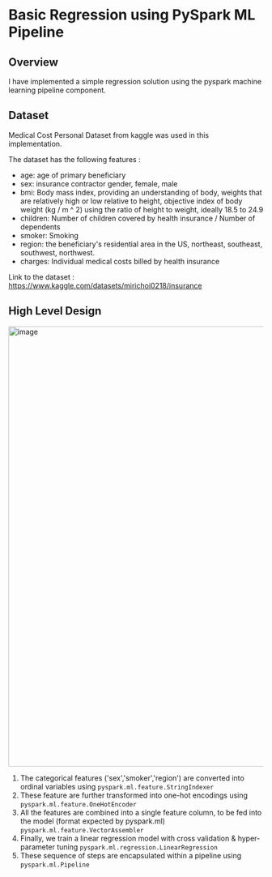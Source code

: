 # Basic Regression using PySpark ML Pipeline
## Overview
I have implemented a simple regression solution using the pyspark machine learning pipeline component. 

## Dataset
Medical Cost Personal Dataset from kaggle was used in this implementation. 

The dataset has the following features :

- age: age of primary beneficiary
- sex: insurance contractor gender, female, male
- bmi: Body mass index, providing an understanding of body, weights that are relatively high or low relative to height, objective index of body weight (kg / m ^ 2) using the ratio of height to weight, ideally 18.5 to 24.9
- children: Number of children covered by health insurance / Number of dependents
- smoker: Smoking
- region: the beneficiary's residential area in the US, northeast, southeast, southwest, northwest.
- charges: Individual medical costs billed by health insurance

Link to the dataset : https://www.kaggle.com/datasets/mirichoi0218/insurance


## High Level Design

<img width="869" alt="image" src="https://user-images.githubusercontent.com/89654615/205430816-939e891d-9597-4d84-9e1e-5e81819f309c.png">

1. The categorical features ('sex','smoker','region') are converted into ordinal variables using <code>pyspark.ml.feature.StringIndexer</code>
2. These feature are further transformed into one-hot encodings using <code>pyspark.ml.feature.OneHotEncoder</code>
3. All the features are combined into a single feature column, to be fed into the model (format expected by pyspark.ml) <code>pyspark.ml.feature.VectorAssembler</code>
4. Finally, we train a linear regression model with cross validation & hyper-parameter tuning <code>pyspark.ml.regression.LinearRegression</code>
5. These sequence of steps are encapsulated within a pipeline using <code>pyspark.ml.Pipeline</code>
